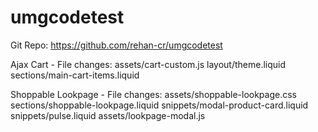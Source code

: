 # umgcodetest

Git Repo: https://github.com/rehan-cr/umgcodetest

Ajax Cart - File changes:
assets/cart-custom.js
layout/theme.liquid
sections/main-cart-items.liquid

Shoppable Lookpage - File changes:
assets/shoppable-lookpage.css
sections/shoppable-lookpage.liquid
snippets/modal-product-card.liquid
snippets/pulse.liquid
assets/lookpage-modal.js
